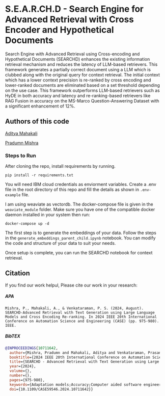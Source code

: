 # S.E.A.R.CH.D - Search Engine for Advanced Retrieval with Cross Encoder and Hypothetical Documents

Search Engine with Advanced Retrieval using Cross-encoding and Hypothetical Documents (SEARCHD) enhances the existing information retrieval mechanism and reduces the latency of LLM-based retrievers. This framework generates a partially correct document using a LLM which is clubbed along with the original query for context retrieval. The initial context which has a lower context precision is re-ranked by cross encoding and lower-ranked documents are eliminated based on a set threshold depending on the use case. This framework outperforms LLM-based retrievers such as HyDE in both accuracy and latency and re-ranking-based retrievers like RAG Fusion in accuracy on the MS-Marco Question-Answering Dataset with a significant enhancement of 12%.

## Authors of this code

[Aditya Mahakali](https://www.linkedin.com/in/aditya-mahakali-b81758168/)

[Pradumn Mishra](https://www.linkedin.com/in/pradumn203/)

### Steps to Run
After cloning the repo, install requirements by running.

```pip install -r requirements.txt```

You will need IBM cloud credentials as enviorment variables. Create a .env file in the root directory of this repo and fill the details as shown in ```.env-example``` file.

I am using weaviate as vectordb. The docker-compose file is given in the ```weaviate_module``` folder. Make sure you have one of the compatible docker daemon installed in your system then run:

```docker-compose up -d``` 

The first step is to generate the embeddings of your data. 
Follow the steps in the ```generate_embeddings_parent_child.ipynb``` notebook. You can modify the code and structure of your data to suit your needs.

Once setup is complete, you can run the SEARCHD notebook for context retrieval. 

## Citation

If you find our work helpul, Please cite our work in your research:

##### APA

```apa
Mishra, P., Mahakali, A., & Venkataraman, P. S. (2024, August). SEARCHD-Advanced Retrieval with Text Generation using Large Language Models and Cross Encoding Re-ranking. In 2024 IEEE 20th International Conference on Automation Science and Engineering (CASE) (pp. 975-980). IEEE.
```

##### BibTEX

```bibtex
@INPROCEEDINGS{10711642,
  author={Mishra, Pradumn and Mahakali, Aditya and Venkataraman, Prasanna Shrinivas},
  booktitle={2024 IEEE 20th International Conference on Automation Science and Engineering (CASE)}, 
  title={SEARCHD - Advanced Retrieval with Text Generation using Large Language Models and Cross Encoding Re-ranking}, 
  year={2024},
  volume={},
  number={},
  pages={975-980},
  keywords={Adaptation models;Accuracy;Computer aided software engineering;Automation;Large language models;Search engines;Benchmark testing;Rendering (computer graphics);Encoding},
  doi={10.1109/CASE59546.2024.10711642}}
```